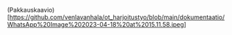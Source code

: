 (Pakkauskaavio)[https://github.com/venlavanhala/ot_harjoitustyo/blob/main/dokumentaatio/WhatsApp%20Image%202023-04-18%20at%2015.11.58.jpeg]
